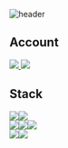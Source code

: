 ![header](https://capsule-render.vercel.app/api?type=transparent&text=Welcome%20my%20dev%20life!&fontSize=60)
## Account
<a href="https://velog.io/@reverofyoung">
  <img src="https://img.shields.io/badge/velog-20C997?style=for-the-badge&logo=velog&logoColor=white">
</a>
<a href="https://github.com/to-ql">
  <img src="https://img.shields.io/badge/GitHub-181717?style=for-the-badge&logo=GitHub&logoColor=white">
</a>
  


## Stack
<div>
  <img src="https://img.shields.io/badge/html5-E34F26?style=for-the-badge&logo=html5&logoColor=white"><img  src="https://img.shields.io/badge/css3-1572B6?style=for-the-badge&logo=css3&logoColor=white">
</div>
<div>
  <img src="https://img.shields.io/badge/Javascript-F7DF1E?style=for-the-badge&logo=Javascript&logoColor=white"><img  src="https://img.shields.io/badge/React-61DAFB?style=for-the-badge&logo=React&logoColor=white"><img             src="https://img.shields.io/badge/Redux-764ABC?style=for-the-badge&logo=Redux&logoColor=white">
</div>
<div>
  <img src="https://img.shields.io/badge/Git-F05032?style=for-the-badge&logo=Git&logoColor=white"><img  src="https://img.shields.io/badge/GitHub-181717?style=for-the-badge&logo=GitHub&logoColor=white">
</div>
<!-- <div>
  <img src="https://img.shields.io/badge/html5-000000?style=for-the-badge&logo=html5&logoColor=white"> <img  src="https://img.shields.io/badge/css3-000000?style=for-the-badge&logo=css3&logoColor=white">
</div>
<div>
  <img src="https://img.shields.io/badge/Javascript-000000?style=for-the-badge&logo=Javascript&logoColor=white"> <img  src="https://img.shields.io/badge/React-000000?style=for-the-badge&logo=React&logoColor=white"> <img             src="https://img.shields.io/badge/Redux-000000?style=for-the-badge&logo=Redux&logoColor=white">
</div>
<div>
  <img src="https://img.shields.io/badge/Git-000000?style=for-the-badge&logo=Git&logoColor=white"> <img  src="https://img.shields.io/badge/GitHub-000000?style=for-the-badge&logo=GitHub&logoColor=white">
</div>
 -->
